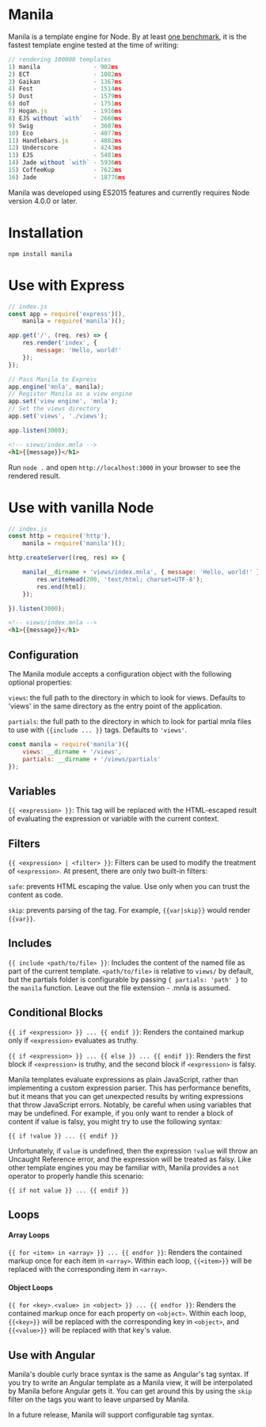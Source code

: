 # Manila

Manila is a template engine for Node. By at least [one benchmark](https://github.com/baryshev/template-benchmark), it is the fastest template engine tested at the time of writing:
```javascript
// rendering 100000 templates
1) manila               - 902ms
2) ECT                  - 1082ms
3) Gaikan               - 1367ms
4) Fest                 - 1514ms
5) Dust                 - 1579ms
6) doT                  - 1751ms
7) Hogan.js             - 1916ms
8) EJS without `with`   - 2660ms
9) Swig                 - 3607ms
10) Eco                 - 4077ms
11) Handlebars.js       - 4082ms
12) Underscore          - 4243ms
13) EJS                 - 5481ms
14) Jade without `with` - 5936ms
15) CoffeeKup           - 7622ms
16) Jade                - 18776ms
```

Manila was developed using ES2015 features and currently requires Node version 4.0.0 or later.

# Installation
```
npm install manila
```

# Use with Express

```javascript
// index.js
const app = require('express')(),
	manila = require('manila')();

app.get('/', (req, res) => {
	res.render('index', {
		message: 'Hello, world!'
	});
});

// Pass Manila to Express
app.engine('mnla', manila);
// Register Manila as a view engine
app.set('view engine', 'mnla');
// Set the views directory
app.set('views', './views');

app.listen(3000);
```

```html
<!-- views/index.mnla -->
<h1>{{message}}</h1>
```

Run `node .` and open `http://localhost:3000` in your browser to see the rendered result.

# Use with vanilla Node

```javascript
// index.js
const http = require('http'),
	manila = require('manila')();

http.createServer((req, res) => {

	manila(__dirname + 'views/index.mnla', { message: 'Hello, world!' }, (err, html) => {
		res.writeHead(200, 'text/html; charset=UTF-8');
		res.end(html);
	});

}).listen(3000);
```

```html
<!-- views/index.mnla -->
<h1>{{message}}</h1>
```

## Configuration

The Manila module accepts a configuration object with the following optional properties:

`views`: the full path to the directory in which to look for views. Defaults to 'views' in the same directory as the entry point of the application.

`partials`: the full path to the directory in which to look for partial mnla files to use with `{{include ... }}` tags. Defaults to `'views'`.

```javascript
const manila = require('manila')({
	views: __dirname + '/views',
	partials: __dirname + '/views/partials'
});
```

## Variables

`{{ <expression> }}`: This tag will be replaced with the HTML-escaped result of evaluating the expression or variable with the current context.

## Filters

`{{ <expression> | <filter> }}`: Filters can be used to modify the treatment of `<expression>`. At present, there are only two built-in filters:

`safe`: prevents HTML escaping the value. Use only when you can trust the content as code.

`skip`: prevents parsing of the tag. For example, `{{var|skip}}` would render `{{var}}`.

## Includes

`{{ include <path/to/file> }}`: Includes the content of the named file as part of the current template. `<path/to/file>` is relative to `views/` by default, but the partials folder is configurable by passing `{ partials: 'path' }` to the `manila` function. Leave out the file extension - .mnla is assumed.

## Conditional Blocks

`{{ if <expression> }} ... {{ endif }}`: Renders the contained markup only if `<expression>` evaluates as truthy.

`{{ if <expression> }} ... {{ else }} ... {{ endif }}`: Renders the first block if `<expression>` is truthy, and the second block if `<expression>` is falsy.

Manila templates evaluate expressions as plain JavaScript, rather than implementing a custom expression parser. This has performance benefits, but it means that you can get unexpected results by writing expressions that throw JavaScript errors. Notably, be careful when using variables that may be undefined. For example, if you only want to render a block of content if value is falsy, you might try to use the following syntax:
```
{{ if !value }} ... {{ endif }}
```

Unfortunately, if `value` is undefined, then the expression `!value` will throw an Uncaught Reference error, and the expression will be treated as falsy. Like other template engines you may be familiar with, Manila provides a `not` operator to properly handle this scenario:
```
{{ if not value }} ... {{ endif }}
```

## Loops

#### Array Loops

`{{ for <item> in <array> }} ... {{ endfor }}`: Renders the contained markup once for each item in `<array>`. Within each loop, `{{<item>}}` will be replaced with the corresponding item in `<array>`.

#### Object Loops

`{{ for <key>.<value> in <object> }} ... {{ endfor }}`: Renders the contained markup once for each property on `<object>`. Within each loop, `{{<key>}}` will be replaced with the corresponding key in `<object>`, and `{{<value>}}` will be replaced with that key's value.

## Use with Angular

Manila's double curly brace syntax is the same as Angular's tag syntax. If you try to write an Angular template as a Manila view, it will be interpolated by Manila before Angular gets it. You can get around this by using the `skip` filter on the tags you want to leave unparsed by Manila.

In a future release, Manila will support configurable tag syntax.
